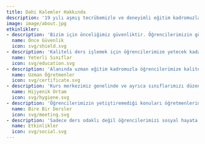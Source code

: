 ```yaml
---
title: Dahi Kalemler Hakkında
description: '19 yılı aşmış tecrübemizle ve deneyimli eğitim kadromuzla öğrencilerimizin hedeflerine ulaşmaları konusunda rehber olmaktan gurur duyuyoruz.'
image: image/about.jpg
etkinlikler:
- description: 'Bizim için önceliğimiz güvenliktir. Öğrencilerimizin güvenli bir ortamda ders işlemesidir.'
  name: Önce Güvenlik
  icon: svg/shield.svg
- description: 'Kaliteli ders işlemek için öğrencilerimize yetecek kadar sınıflarımız mevcuttur.'
  name: Yeterli Sınıflar
  icon: svg/education.svg
- description: 'Alanında uzman eğitim kadromuzla öğrencilerimize kaliteli eğitim vermekteyiz.'
  name: Uzman Öğretmenler
  icon: svg/certificate.svg
- description: 'Kurs merkezimiz genelinde ve ayrıca sınıflarımızı düzenli bir şekilde dezenfekte ediyoruz.'
  name: Hijyenik Ortam
  icon: svg/hygiene.svg
- description: 'Öğrencilerimizin yetiştiremediği konuları öğretmenlerimiz ile bire bir işleyerek eksiklerini tamamlıyoruz.'
  name: Bire Bir Dersler
  icon: svg/meeting.svg
- description: 'Sadece ders odaklı değil öğrencilerimizi sosyal hayata daha iyi adapte olmaları için rehberlik yapıyoruz.'
  name: Etkinlikler
  icon: svg/social.svg
---
```


